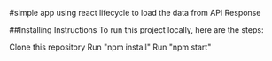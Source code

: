#simple app using react lifecycle to load the data from API Response

##Installing Instructions
To run this project locally, here are the steps:

Clone this repository
Run "npm install"
Run "npm start"
